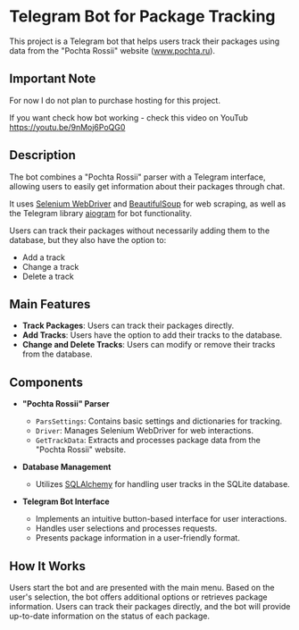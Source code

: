# Telegram Bot for Package Tracking

This project is a Telegram bot that helps users track their packages using data from the "Pochta Rossii" website (www.pochta.ru).


## Important Note
For now I do not plan to purchase hosting for this project.

If you want check how bot working - check this video on YouTub https://youtu.be/9nMoj6PoQG0

## Description
The bot combines a "Pochta Rossii" parser with a Telegram interface, allowing users to easily get information about their packages through chat. 

It uses <a href="https://selenium-python.readthedocs.io/getting-started.html">Selenium WebDriver</a> and  <a href="https://pypi.org/project/beautifulsoup4/">BeautifulSoup</a> for web scraping, as well as the Telegram library <a href="aiogram">aiogram</a> for bot functionality.

Users can track their packages without necessarily adding them to the database, but they also have the option to:

- Add a track
- Change a track
- Delete a track


## Main Features
- **Track Packages**: Users can track their packages directly.
- **Add Tracks**: Users have the option to add their tracks to the database.
- **Change and Delete Tracks**: Users can modify or remove their tracks from the database.

## Components
- **"Pochta Rossii" Parser**
  - `ParsSettings`: Contains basic settings and dictionaries for tracking.
  - `Driver`: Manages Selenium WebDriver for web interactions.
  - `GetTrackData`: Extracts and processes package data from the "Pochta Rossii" website.


- **Database Management**
  - Utilizes  <a href="https://www.sqlalchemy.org/">SQLAlchemy</a> for handling user tracks in the SQLite database.


- **Telegram Bot Interface**
  - Implements an intuitive button-based interface for user interactions.
  - Handles user selections and processes requests.
  - Presents package information in a user-friendly format.

## How It Works
Users start the bot and are presented with the main menu. Based on the user's selection, the bot offers additional options or retrieves package information. Users can track their packages directly, and the bot will provide up-to-date information on the status of each package.
